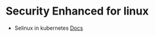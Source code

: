 # Security Enhanced for linux

- Selinux in kubernetes [Docs](https://kubernetes.io/docs/tasks/configure-pod-container/security-context/#assign-selinux-labels-to-a-container)
